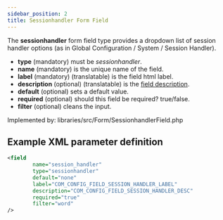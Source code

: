 ```yaml
---
sidebar_position: 2
title: Sessionhandler Form Field
---
```


The **sessionhandler** form field type provides a dropdown list of session handler options (as in Global Configuration / System / Session Handler).

- **type** (mandatory) must be *sessionhandler*.
- **name** (mandatory) is the unique name of the field.
- **label** (mandatory) (translatable) is the field html label.
- **description** (optional) (translatable) is the [field description](../standard-form-field-attributes.md#description).
- **default** (optional) sets a default value.
- **required** (optional) should this field be required? true/false.
- **filter** (optional) cleans the input.

Implemented by: libraries/src/Form/SessionhandlerField.php

## Example XML parameter definition

```xml
<field
        name="session_handler" 
        type="sessionhandler"
        default="none"
        label="COM_CONFIG_FIELD_SESSION_HANDLER_LABEL"
        description="COM_CONFIG_FIELD_SESSION_HANDLER_DESC"
        required="true"
        filter="word"
/>
```
